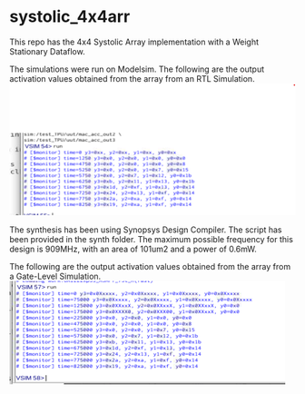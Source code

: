 # systolic_4x4arr

This repo has the 4x4 Systolic Array implementation with a Weight Stationary Dataflow.

The simulations were run on Modelsim. The following are the output activation values obtained from the array from an RTL Simulation.
![SIM_OUT](./docs/sim_out_values.png)

The synthesis has been using Synopsys Design Compiler. The script has been provided in the synth folder.
The maximum possible frequency for this design is 909MHz, with an area of 101um2 and a power of 0.6mW.

The following are the output activation values obtained from the array from a Gate-Level Simulation.
![SYNTH_OUT](./docs/synth_out_values.png)
